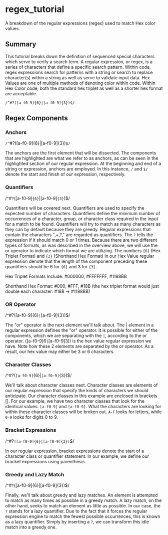 # regex_tutorial
A breakdown of the regular expressions (regex) used to match Hex color values.  

## Summary 
This tutorial breaks down the definition of sequenced special characters which serve to verify a search term. A regular expression, or regex, is a series of characters that define a specific search pattern. Within code, regex expressions search for patterns with a string or search to replace character(s) within a string as well as serve to validate input data. Hex Values are one of multiple methods of denoting color within code. Within Hex Color code, both the standard hex triplet as well as a shorter hex format are acceptable. 

```/^#?([a-f0-9]{6}|[a-f0-9]{3})$/```

## Regex Components

### Anchors

```/^```#?([a-f0-9]{6}|[a-f0-9]{3})```$/```

The anchors are the first element that will be dissected. The components that are highlighted are what we refer to as anchors, as can be seen in the highlighted section of our regular expression. At the beginning and end of a string or expression, anchors are employed. In this instance, ```/``` and ```$/``` denote the start and finish of our expression, respectively.

### Quantifiers 

/^#```?```([a-f0-9]```{6}```|[a-f0-9]```{3}```)$/

Quantifiers will be covered next. Quantifiers are used to specify the expected number of characters. Quantifiers define the minimum number of occurrences of a character, group, or character class required in the input for a match to be found. Quantifiers will try to match as many characters as they can by default because they are greedy. Regular expressions that contain the characters ",+,?," are regarded as quantifiers. The ```?``` tells the expression if it should match 0 or 1 times. Because there are two different types of formats, as was described in the overview above, we will use the or operator to indicate which format we are utilizing. The numbers ```{6}``` (Hex Triplet Format) and ```{3}``` (Shorthand Hex Format) in our Hex Value regular expression denote that the length of the component preceding these quantifiers should be 6 for ```{6}``` and 3 for ```{3}```.

Hex Triplet Formats Include: #000000, #FFFFFFF, #1188BB

Shorthand Hex Format: #000, #FFF, #18B (the hex triplet format would just double each character: #18B -> #1188BB)

### OR Operator 

/^#?([a-f0-9]{6}```|```[a-f0-9]{3})$/

The "or" operator is the next element we'll talk about. The | element in a regular expression defines the "or" operator. It is possible for either of the components, which we are separating with the ```|```, according to the or operator. ([a-f0-9]6```|```[a-f0-9]3]) is the hex value regular expression we have. Note how these 2 elements are separated by the or operator. As a result, our hex value may either be 3 or 6 characters.

### Character Classes 

/^#?(```[a-f0-9]```{6}|```[a-f0-9]```{3})$/

We'll talk about character classes next. Character classes are elements of our regular expression that specify the kinds of characters we should anticipate. Our character classes in this example are enclosed in brackets []. For our example, we have two character classes that look for the identical values: ```[a-f0-9]``` and ```[a-f0-9]```. What the characters are looking for within these character classes will be broken out. ```A-F``` looks for letters, while ```0-9``` looks for digits 0 to 9.

### Bracket Expressions 

/^#?```([a-f0-9]{6}|[a-f0-9]{3})```$/

In our regular expression, bracket expressions denote the start of a character class or quantifier statement. In our example, we define our bracket expressions using parenthesis.

### Greedy and Lazy Match 

/^#```?```([a-f0-9]{6}|[a-f0-9]{3})$/

Finally, we'll talk about greedy and lazy matches. An element is attempted to match as many times as possible in a greedy match. A lazy match, on the other hand, seeks to match an element as little as possible. In our case, the ```?``` stands for a lazy quantifier. Due to the fact that it forces the regular expression engine to match the fewest possible occurrences, this is known as a lazy quantifier. Simply by inserting a ```?```, we can transform this idle match into a greedy one.

